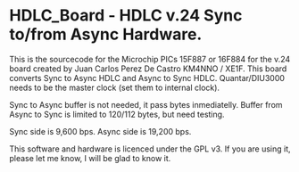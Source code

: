 # HDLC_Board - HDLC v.24 Sync to/from Async Hardware.

This is the sourcecode for the Microchip PICs 15F887 or 16F884 for the v.24 board created by Juan Carlos Perez De Castro KM4NNO / XE1F.
This board converts Sync to Async HDLC and Async to Sync HDLC.
Quantar/DIU3000 needs to be the master clock (set them to internal clock).

Sync to Async buffer is not needed, it pass bytes inmediatelly.
Buffer from Async to Sync is limited to 120/112 bytes, but need testing.

Sync side is 9,600 bps.
Async side is 19,200 bps.

This software and hardware is licenced under the GPL v3. If you are using it, please let me know, I will be glad to know it.
